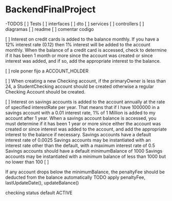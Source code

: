# BackendFinalProject

-TODOS
[ ] Tests
[ ] interfaces
[ ] dto
[ ] services
[ ] controllers
[ ] diagramas
[ ] readme
[ ] comentar codigo

[ ] Interest on credit cards is added to the balance monthly. If you have a 12% interest rate (0.12) then 1% interest
 will be added to the account monthly. When the balance of a credit card is accessed, check to determine if it
has been 1 month or more since the account was created or since interest was added,
 and if so, add the appropriate interest to the balance.



[ ]  role poner fijo a ACCOUNT_HOLDER

[ ]  When creating a new Checking account, if the primaryOwner is less than 24, a StudentChecking account should be created otherwise a regular Checking Account should be created.

[ ]  Interest on savings accounts is added to the account annually at the rate of specified interestRate per year.
    That means that if I have 1000000 in a savings account with a 0.01 interest rate, 1% of 1 Million is added
    to my account after 1 year. When a savings account balance is accessed, you must determine if it has been
     1 year or more since either the account was created or since interest was added to the account, and add
     the appropriate interest to the balance if necessary.
Savings accounts have a default interest rate of 0.0025
Savings accounts may be instantiated with an interest rate other than the default, with a maximum interest rate of 0.5
Savings accounts should have a default minimumBalance of 1000
Savings accounts may be instantiated with a minimum balance of less than 1000 but no lower than 100
[ ]

If any account drops below the minimumBalance, the penaltyFee should be deducted from the balance automatically
TODO apply penaltyFee, lastUpdateDate(), updateBalance()

checking status default ACTIVE
